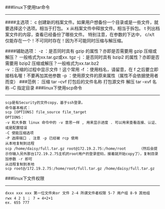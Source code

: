 ###linux下使用tar命令
_____
####主选项：
    c 创建新的档案文件。如果用户想备份一个目录或是一些文件，就要选择这个选项。相当于打包。
    x 从档案文件中释放文件。相当于拆包。
    t 列出档案文件的内容，查看已经备份了哪些文件。
特别注意，在参数的下达中， c/x/t 仅能存在一个！不可同时存在！因为不可能同时压缩与解压缩。

####辅助选项：
    -z ：是否同时具有 gzip 的属性？亦即是否需要用 gzip 压缩或解压？ 一般格式为xx.tar.gz或xx. tgz
    -j ：是否同时具有 bzip2 的属性？亦即是否需要用 bzip2 压缩或解压？一般格式为xx.tar.bz2  
    -v ：压缩的过程中显示文件！这个常用
    -f ：使用档名，请留意，在 f 之后要立即接档名喔！不要再加其他参数
    -p ：使用原文件的原来属性（属性不会依据使用者而变）
###范例：
    压缩
    tar –cvf 打包后的文件名称 打包源文件
    解压
    tar –xvf 名称 –C 指定目录
###linux下使用scp命令
___
    scp是有Security的文件copy，基于ssh登录。 
    命令基本格式： 
    scp [OPTIONS] file_source file_target 
    OPTIONS： 
    -v 和大多数 linux 命令中的 -v 意思一样 , 用来显示进度 . 可以用来查看连接、认证、 或是配置错误 
    -C 使能压缩选项 
    -P 选择端口 . 注意 -p 已经被 rcp 使用 
    从本地复制到远程 
    scp /home/daisy/full.tar.gz root@172.19.2.75:/home/root      （然后会提示你输入另外那台172.19.2.75主机的root用户的登录密码，接着就开始copy了），复制目录加参数 -r 即可 
    从远程复制到本地 
    scp root@/172.19.2.75:/home/root/full.tar.gz /home/daisy/full.tar.gz
###linux下文件权限
___
    dxxx xxx xxx 第一位文件夹or 文件 2-4 所谓文件者权限 5-7 用户组 8-9 其他组  rwx 4 2 1 ； 7 = 4+2+1 
    ex. 655 777
